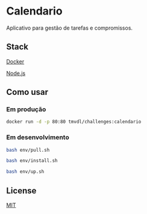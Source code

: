 # Calendario

Aplicativo para gestão de tarefas e compromissos.

## Stack

[Docker](https://www.docker.com/)

[Node.js](https://nodejs.org/en/)

## Como usar

### Em produção

```sh
docker run -d -p 80:80 tmvdl/challenges:calendario
```

### Em desenvolvimento

```sh
bash env/pull.sh 

bash env/install.sh 

bash env/up.sh 
```

## License

[MIT](./LICENSE)
